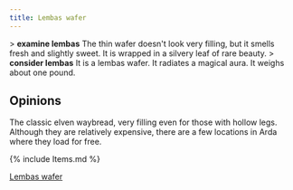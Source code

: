 ```yaml
---
title: Lembas wafer
---
```


\> **examine lembas**
The thin wafer doesn't look very filling, but it smells fresh and
slightly
sweet. It is wrapped in a silvery leaf of rare beauty.
\> **consider lembas**
It is a lembas wafer.
It radiates a magical aura.
It weighs about one pound.

## Opinions

The classic elven waybread, very filling even for those with hollow
legs. Although they are relatively expensive, there are a few locations
in Arda where they load for free.

{% include Items.md %}

[Lembas wafer](Category:Consumables "wikilink")